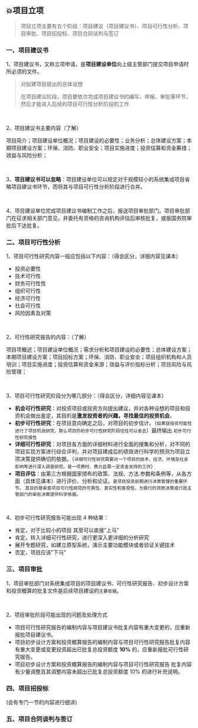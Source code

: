 ## 💥项目立项

> 项目立项主要有五个阶段：项目建议（项目建议书）、项目可行性分析、项目审批、项目招投标、项目合同谈判与签订

### 一、项目建议书

1、项目建议书，又称立项申请，是**项目建设单位**向上级主管部门提交项目申请时所必须的文件。

> 对拟建项目提出的总体设想
>
> 在项目建议阶段，项目要依次完成项目建议书的编写、申报、审批等环节，然后才能进入后续的项目可行性分析阶段的工作

<br/>

2、项目建议书主要内容（了解）

项目简介；项目建设单位概况；项目建设的必要性；业务分析；总体建设方案；本期项目建设方案；环保、消防、职业安全；项目实施进度；投资估算和资金筹措；效益与风险分析；

<br/>

3、**项目建议书可以忽略**：项目建设单位可以规定对于规模较小的系统集成项目省略项目建议书环节，而将其与项目可行性分析阶段进行合并。

<br/>

4、项目建设单位完成项目建议书编制工作之后，报送项目审批部门。项目审批部门在征求相关部门意见，并委托有资格的咨询机构评估后审核批复，或报国务院审批后下达批复。

### 二、项目可行性分析

1、项目可行性研究内容一般应包括以下内容：（得会区分，详细内容见课本）

* 投资必要性
* 技术可行性
* 财务可行性性
* 组织可行性
* 经济可行性
* 社会可行性
* 风险因素及对策

<br/>

2、可行性研究报告的内容：（了解）

项目项概述；项目建设单位概况；需求分析和项目建设的必要性；总体建设方案；本期项目建设方案；项目招标方案；环保、消防、职业安全；项目组织机构和人员培训；项目实施进度；投资估算和资金来源；效益与评价指标分析；项目风险与风险管理；

<br/>

3、项目可行性研究阶段分为哪几部分：（得会区分，详细内容见课本）

* **机会可行性研究**：对投资项目或投资方向提出建议，并对各种设想的项目和投资机会做出鉴定，其目的是**激发投资者的兴趣，寻找最佳的投资机会**。
* **初步可行性研究**：在项目意向确定之后，对项目的初步估计。（`如果就投资可能性进行了项目机会研究，那么项目的初步可行性研究阶段往往可以省去`）最终输出 `初步可行性研究报告`
* **详细可行性研究**：对项目各方面的详细材料进行全面的搜集和分析，对不同的项目实现方案进行综合评判，并对项目建成后的绩效进行科学的预测为项目立项决策提供确切的依据。（`详细可行性研究需要对一个项目的技术、经济、环境及社会影响等进行深入调查研究，是一项费时、费力且需一定资金支持的工作`）
* **项目评估**：由第三方根据国家颁布的政策、法规、方法.参数和条例等，从各方面（具体见课本）进行评价、分析和论证。`是项目投资前期进行决策管理的重要环节。` `其目的是审查项目可行性研究的可靠性、真实性和客观性，为银行的贷款决策或行政主管部门的审批决策提供科学依据。`

<br/>

4、初步可行性研究报告可能出现 4 种结果：

* 肯定，对于比较小的项目 其至可以直接”上马"
* 肯定，转入详细可行性研究，进行更深入更详细的分析研究
* 展开专题研究，如建立原型系统，演示主要功能模块或者验证关键技术
* 否定，项目应该”下马”

### 三、项目审批

1、项目审批部门对系统集成项目的项目建议书、可行性研究报告、初步设计方案和投资概算的批复文件是后续项目建设的`主要依据`。

<br/>

2、项目审批阶段可能出现的问题及处理方式

* 项目可行性研究报告的编制内容与项目建议书批复内容有重大变更的，应重新报批项目建议书。
* 项目初步设计方案和投资概算报告的编制内容与项目可行性研究报告批复内容有重大变更或变更投资超出已批复总投资额度 **10%** 的，应重新报批可行性研究报告。
* 项目初步设计方案和投资概算报告的编制内容与项目可行性研究报告 批复内容有少量调整且其调整内容未超出已批复总投资额度 10% 的进行补充说明。

### 四、项目招投标

(会有专门一节的内容进行细讲)

### 五、项目合同谈判与签订

